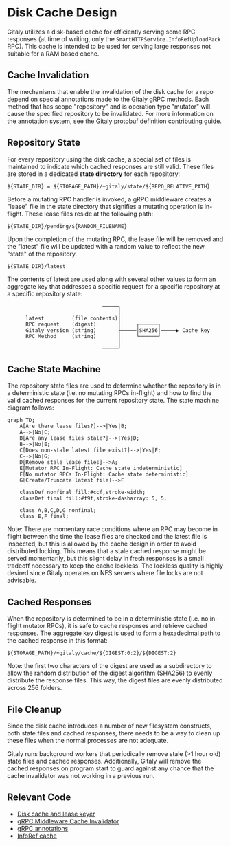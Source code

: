 # Disk Cache Design

Gitaly utilizes a disk-based cache for efficiently serving some RPC responses
(at time of writing, only the `SmartHTTPService.InfoRefUploadPack` RPC). This
cache is intended to be used for serving large responses not suitable for a RAM
based cache.

## Cache Invalidation

The mechanisms that enable the invalidation of the disk cache for a repo depend
on special annotations made to the Gitaly gRPC methods. Each method that has
scope "repository" and is operation type "mutator" will cause the specified
repository to be invalidated. For more information on the annotation system,
see the Gitaly protobuf definition [contributing guide].

[contributing guide]: https://gitlab.com/gitlab-org/gitaly/tree/4c27a7f71ba1d91edbc9d321919620887d6a30d3/proto#rpc-annotations

## Repository State

For every repository using the disk cache, a special set of files is maintained
to indicate which cached responses are still valid. These files are stored
in a dedicated **state directory** for each repository:

	${STATE_DIR} = ${STORAGE_PATH}/+gitaly/state/${REPO_RELATIVE_PATH}

Before a mutating RPC handler is invoked, a gRPC middleware creates a "lease"
file in the state directory that signifies a mutating operation is in-flight.
These lease files reside at the following path:

	${STATE_DIR}/pending/${RANDOM_FILENAME}

Upon the completion of the mutating RPC, the lease file will be removed and
the "latest" file will be updated with a random value to reflect the new
"state" of the repository.

	${STATE_DIR}/latest

The contents of latest are used along with several other values to form an
aggregate key that addresses a specific request for a specific repository at a
specific repository state:

```
                               ─────┐
                                    │
      latest         (file contents)│
      RPC request    (digest)       │     ┌──────┐
      Gitaly version (string)       ├─────│SHA256│─────▶ Cache key
      RPC Method     (string)       │     └──────┘
                                    │
                               ─────┘
```

## Cache State Machine

The repository state files are used to determine whether the repository is in
a deterministic state (i.e. no mutating RPCs in-flight) and how to find the
valid cached responses for the current repository state. The state machine
diagram follows:

```mermaid
graph TD;
    A[Are there lease files?]-->|Yes|B;
    A-->|No|C;
    B[Are any lease files stale?]-->|Yes|D;
    B-->|No|E;
    C[Does non-stale latest file exist?]-->|Yes|F;
    C-->|No|G;
    D[Remove stale lease files]-->A;
    E[Mutator RPC In-Flight: Cache state indeterministic]
    F[No mutator RPCs In-Flight: Cache state deterministic]
    G[Create/Truncate latest file]-->F

    classDef nonfinal fill:#ccf,stroke-width;
    classDef final fill:#f9f,stroke-dasharray: 5, 5;

    class A,B,C,D,G nonfinal;
    class E,F final;
```

Note: There are momentary race conditions where an RPC may become in flight
between the time the lease files are checked and the latest file is inspected,
but this is allowed by the cache design in order to avoid distributed locking.
This means that a stale cached response might be served momentarily, but this
slight delay in fresh responses is a small tradeoff necessary to keep the cache
lockless. The lockless quality is highly desired since Gitaly operates on NFS
servers where file locks are not advisable.

## Cached Responses

When the repository is determined to be in a deterministic state (i.e. no
in-flight mutator RPCs), it is safe to cache responses and retrieve cached
responses. The aggregate key digest is used to form a hexadecimal path to the
cached response in this format:

	${STORAGE_PATH}/+gitaly/cache/${DIGEST:0:2}/${DIGEST:2}

Note: the first two characters of the digest are used as a subdirectory to
allow the random distribution of the digest algorithm (SHA256) to evenly
distribute the response files. This way, the digest files are evenly
distributed across 256 folders.

## File Cleanup

Since the disk cache introduces a number of new filesystem constructs, both
state files and cached responses, there needs to be a way to clean up these
files when the normal processes are not adequate.

Gitaly runs background workers that periodically remove stale (>1 hour old)
state files and cached responses. Additionally, Gitaly will remove the cached
responses on program start to guard against any chance that the cache
invalidator was not working in a previous run.

## Relevant Code

- [Disk cache and lease keyer](internal/cache)
- [gRPC Middleware Cache Invalidator](internal/middleware/cache)
- [gRPC annotations](internal/praefect/protoregistry)
- [InfoRef cache](internal/service/smarthttp/cache.go)

